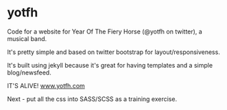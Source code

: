 yotfh
=====

Code for a website for Year Of The Fiery Horse (@yotfh on twitter), a musical band.

It's pretty simple and based on twitter bootstrap for layout/responsiveness.

It's built using jekyll because it's great for having templates and a simple blog/newsfeed.

IT'S ALIVE! www.yotfh.com

Next - put all the css into SASS/SCSS as a training exercise.
